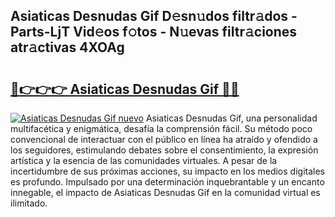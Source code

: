 ## Asiaticas Desnudas Gif D𝚎sn𝚞dos filtr𝚊dos - Parts-LjT Vid𝚎os f𝚘tos - N𝚞evas filtr𝚊ciones atr𝚊ctivas 4XOAg

# <h2><a href="http://mbaouur.tromn.icu/?c=Asiaticas+Desnudas+Gif">🔗👉👉👉 Asiaticas Desnudas Gif 🔗🔗</a></h2>

[![Asiaticas Desnudas Gif nuevo](https://i.imgur.com/pEAQMta.gif)](http://mbaouur.tromn.icu/?c=Asiaticas+Desnudas+Gif)
Asiaticas Desnudas Gif, una personalidad multifacética y enigmática, desafía la comprensión fácil. Su método poco convencional de interactuar con el público en línea ha atraído y ofendido a los seguidores, estimulando debates sobre el consentimiento, la expresión artística y la esencia de las comunidades virtuales. A pesar de la incertidumbre de sus próximas acciones, su impacto en los medios digitales es profundo. Impulsado por una determinación inquebrantable y un encanto innegable, el impacto de Asiaticas Desnudas Gif en la comunidad virtual es ilimitado.
